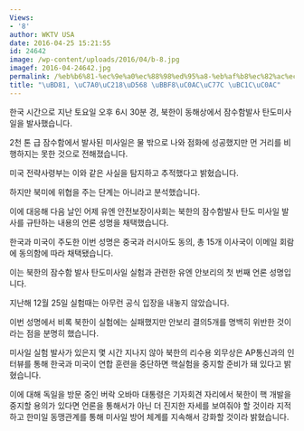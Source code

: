 ```yaml
---
Views:
- '8'
author: WKTV USA
date: 2016-04-25 15:21:55
id: 24642
image: /wp-content/uploads/2016/04/b-8.jpg
imagef: 2016-04-24642.jpg
permalink: /%eb%b6%81-%ec%9e%a0%ec%88%98%ed%95%a8-%eb%af%b8%ec%82%ac%ec%9d%bc-%eb%b0%9c%ec%82%ac/
title: "\uBD81, \uC7A0\uC218\uD568 \uBBF8\uC0AC\uC77C \uBC1C\uC0AC"
---
```


한국 시간으로 지난 토요일 오후 6시 30분 경, 북한이 동해상에서 잠수함발사 탄도미사일을 발사했습니다.

2천 톤 급 잠수함에서 발사된 미사일은 물 밖으로 나와 점화에 성공했지만 먼 거리를 비행하지는 못한 것으로 전해졌습니다.

미국 전략사령부는 이와 같은 사실을 탐지하고 추적했다고 밝혔습니다.

하지만 북미에 위협을 주는 단계는 아니라고 분석했습니다.

이에 대응해 다음 날인 어제 유엔 안전보장이사회는 북한의 잠수함발사 탄도 미사일 발사를 규탄하는 내용의 언론 성명을 채택했습니다.

한국과 미국이 주도한 이번 성명은 중국과 러시아도 동의, 총 15개 이사국이 이메일 회람에 동의함에 따라 채택됐습니다.

이는 북한의 잠수함 발사 탄도미사일 실험과 관련한 유엔 안보리의 첫 번째 언론 성명입니다.

지난해 12월 25일 실험때는 아무런 공식 입장을 내놓지 않았습니다.

이번 성명에서 비록 북한이 실험에는 실패했지만 안보리 결의5개를 명백히 위반한 것이라는 점을 분명히 했습니다.

미사일 실험 발사가 있은지 몇 시간 지나지 않아 북한의 리수용 외무상은 AP통신과의 인터뷰를 통해 한국과 미국이 연합 훈련을 중단하면 핵실험을 중지할 준비가 돼 있다고 밝혔습니다.

이에 대해 독일을 방문 중인 버락 오바마 대통령은 기자회견 자리에서 북한이 핵 개발을 중지할 용의가 있다면 언론을 통해서가 아닌 더 진지한 자세를 보여줘야 할 것이라 지적하고 한미일 동맹관계를 통해 미사일 방어 체계를 지속해서 강화할 것이라 밝혔습니다.